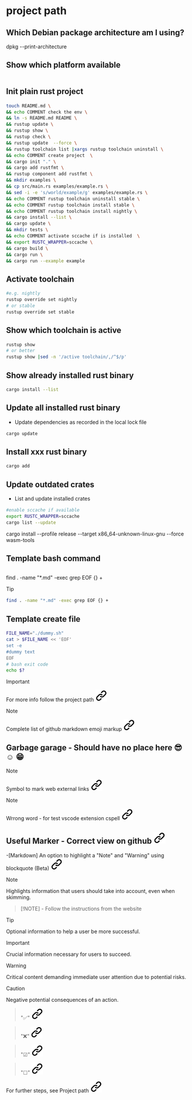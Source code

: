 # project path
<!-- keep the format -->
## Which Debian package architecture am I using?

dpkg --print-architecture

## Show which platform available
<!-- keep the format -->
```bash <!-- markdownlint-disable-line code-block-style -->

```
<!-- keep the format -->
## Init plain rust project
<!-- keep the format -->
```bash <!-- markdownlint-disable-line code-block-style -->
touch README.md \
&& echo COMMENT check the env \
&& ln -s README.md README \
&& rustup update \
&& rustup show \
&& rustup check \
&& rustup update  --force \
&& rustup toolchain list |xargs rustup toolchain uninstall \
&& echo COMMENT create project  \
&& cargo init "." \
&& cargo add rustfmt \
&& rustup component add rustfmt \
&& mkdir examples \
&& cp src/main.rs examples/example.rs \
&& sed -i -e 's/world/example/g' examples/example.rs \
&& echo COMMENT rustup toolchain uninstall stable \
&& echo COMMENT rustup toolchain install stable \
&& echo COMMENT rustup toolchain install nightly \
&& cargo install --list \
&& cargo update \
&& mkdir tests \
&& echo COMMENT activate sccache if is installed  \
&& export RUSTC_WRAPPER=sccache \
&& cargo build \
&& cargo run \
&& cargo run --example example
```
<!-- keep the format -->
## Activate toolchain
<!-- keep the format -->
```bash <!-- markdownlint-disable-line code-block-style -->
#e.g. nightly
rustup override set nightly
# or stable
rustup override set stable
```
<!-- keep the format -->
## Show which toolchain is active
<!-- keep the format -->
```bash <!-- markdownlint-disable-line code-block-style -->
rustup show
# or better
rustup show |sed -n '/active toolchain/,/^$/p'
```
<!-- keep the format -->
## Show already installed rust binary
<!-- keep the format -->
```bash <!-- markdownlint-disable-line code-block-style -->
cargo install --list
```
<!-- keep the format -->
## Update all installed rust binary
<!-- keep the format -->
- Update dependencies as recorded in the local lock file
<!-- keep the format -->
```bash <!-- markdownlint-disable-line code-block-style -->
cargo update
```
<!-- keep the format -->

## Install xxx rust binary
<!-- keep the format -->
```bash <!-- markdownlint-disable-line code-block-style -->
cargo add 
```
<!-- keep the format -->
## Update outdated crates
<!-- keep the format -->
- List and update installed crates
<!-- keep the format -->
```bash <!-- markdownlint-disable-line code-block-style -->
#enable sccache if available
export RUSTC_WRAPPER=sccache
cargo list --update
```
<!-- keep the format -->
cargo install --profile release --target x86_64-unknown-linux-gnu --force wasm-tools
<!-- keep the format -->
## Template bash command
<!-- keep the format -->
```bash <!-- markdownlint-disable-line code-block-style -->
```
<!-- keep the format -->
find . -name "*.md" -exec grep EOF {} +
<!-- keep the format -->
>[!TIP]
> <!-- keep the format -->
>```bash <!-- markdownlint-disable-line code-block-style -->
>find . -name "*.md" -exec grep EOF {} +
>```
><!-- keep the format -->
<!-- keep the format -->
## Template create file
<!-- keep the format -->
```bash <!-- markdownlint-disable-line code-block-style -->
FILE_NAME="./dummy.sh"
cat > $FILE_NAME << 'EOF'
set -e
#dummy text
EOF
# bash exit code
echo $?
```
<!-- keep the format -->
>[!IMPORTANT]
>For more info follow the project path [![alt text][1]](./project_path.md)
<!-- keep the format -->
>[!NOTE]
>Complete list of github markdown emoji markup [![alt text][1]](https://gist.github.com/rxaviers/7360908)
<!-- keep the format -->
## Garbage garage - Should have no place here :sunglasses: :relaxed: :grin:
<!-- keep the format -->
>[!NOTE]
>Symbol to mark web external links [![alt text][1]](./README.md)
<!-- spell-checker: disable  -->
<!-- keep the format -->
>[!NOTE]
> Wrrong word - for test vscode extension cspell [![alt text][1]](https://cspell.org/docs/Configuration/document-settings)
<!-- spell-checker: enable -->
<!-- keep the format -->
## Useful Marker - Correct view on github [![alt text][1]](https://github.com/MathiasStadler/rust_improve_build_time_debian)
<!-- keep the format -->
-[Markdown] An option to highlight a "Note" and "Warning" using blockquote (Beta) [![alt text][1]](https://github.com/orgs/community/discussions/16925)
<!-- -->
>[!NOTE]  
> Highlights information that users should take into account, even when skimming.
<!-- keep the format -->
>[!NOTE] - Follow the instructions from the website
<!-- keep the format -->
>[!TIP]
> Optional information to help a user be more successful.
<!-- keep the format -->
>[!IMPORTANT]  
> Crucial information necessary for users to succeed.
<!-- keep the format -->
>[!WARNING]  
> Critical content demanding immediate user attention due to potential risks.
<!-- keep the format -->
>[!CAUTION]
> Negative potential consequences of an action.
<!-- keep the format -->
>"✅" [![alt text][1]](https://www.symbolcopy.com/check-mark-symbol.html)
<!-- keep the format -->
>"❌" [![alt text][1]](https://www.symbolcopy.com/check-mark-symbol.html)
<!-- keep the format -->
>"☑" [![alt text][1]](https://www.symbolcopy.com/check-mark-symbol.html)
<!-- keep the format -->
>"☐" [![alt text][1]](https://www.symbolcopy.com/check-mark-symbol.html)

<!-- make folder and download the link sign vai curl -->
<!-- mkdir -p img && curl --create-dirs --output-dir img -O  "https://raw.githubusercontent.com/MathiasStadler/link_symbol_svg/refs/heads/main/link_symbol.svg"-->
<!-- Link sign - Don't Found a better way :-( - You know a better method? - **send me a email** -->
[1]: ./img/link_symbol.svg
<!-- keep the format -->
<!-- keep the format -->
For further steps, see Project path [![alt text][1]](project_path.md)
<!-- make folder and download the link sign vai curl -->
<!-- mkdir -p img && curl --create-dirs --output-dir img -O  "https://raw.githubusercontent.com/MathiasStadler/link_symbol_svg/refs/heads/main/link_symbol.svg"-->
<!-- Link sign - Don't Found a better way :-( - You know a better method? - **send me a email** -->
<!-- keep the format -->